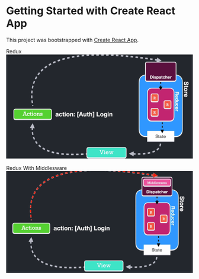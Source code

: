 # Getting Started with Create React App

This project was bootstrapped with [Create React App](https://github.com/facebook/create-react-app).

Redux
![redux](./redux.png)

Redux With Middlesware
![redux-middlesware](./reduxmid.png)

